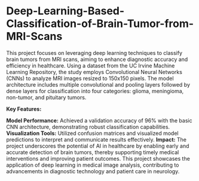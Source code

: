 # Deep-Learning-Based-Classification-of-Brain-Tumor-from-MRI-Scans

This project focuses on leveraging deep learning techniques to classify brain tumors from MRI scans, aiming to enhance diagnostic accuracy and efficiency in healthcare. Using a dataset from the UC Irvine Machine Learning Repository, the study employs Convolutional Neural Networks (CNNs) to analyze MRI images resized to 150x150 pixels. The model architecture includes multiple convolutional and pooling layers followed by dense layers for classification into four categories: glioma, meningioma, non-tumor, and pituitary tumors.

**Key Features:**

**Model Performance:** Achieved a validation accuracy of 96% with the basic CNN architecture, demonstrating robust classification capabilities.
**Visualization Tools:** Utilized confusion matrices and visualized model predictions to interpret and communicate results effectively.
**Impact:** The project underscores the potential of AI in healthcare by enabling early and accurate detection of brain tumors, thereby supporting timely medical interventions and improving patient outcomes.
This project showcases the application of deep learning in medical image analysis, contributing to advancements in diagnostic technology and patient care in neurology.
